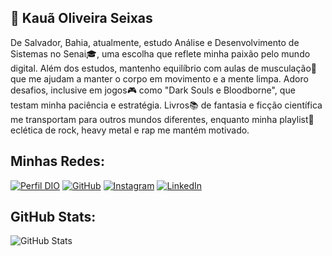 ## 🚀 Kauã Oliveira Seixas 
De Salvador, Bahia, atualmente, estudo Análise e Desenvolvimento de Sistemas no Senai🎓, uma escolha que reflete minha paixão pelo mundo digital. Além dos estudos, mantenho equilíbrio com aulas de musculação‍💪 que me ajudam a manter o corpo em movimento e a mente limpa. Adoro desafios, inclusive em jogos🎮 como "Dark Souls e Bloodborne", que testam minha paciência e estratégia. Livros📚 de fantasia e ficção científica me transportam para outros mundos diferentes, enquanto minha playlist🎸 eclética de rock, heavy metal e rap me mantém motivado.


## Minhas Redes:
[![Perfil DIO](https://img.shields.io/badge/-Meu%20Perfil%20na%20DIO-000?style=for-the-badge)](https://web.dio.me/users/kaua281?tab=skills)
[![GitHub](https://img.shields.io/badge/GitHub-000?style=for-the-badge&logo=github&logoColor=30A3DC)](https://github.com/Kaua281)
[![Instagram](https://img.shields.io/badge/Instagram-000?style=for-the-badge&logo=instagram)](https://www.instagram.com/kaua.seixas_/)
[![LinkedIn](https://img.shields.io/badge/LinkedIn-000?style=for-the-badge&logo=linkedin&logoColor=0E76A8)](https://www.linkedin.com/in/kauã-oliveira-seixas-7ba569264/)

## GitHub Stats:
![GitHub Stats](https://github-readme-stats.vercel.app/api?username=Kaua281&theme=transparent&bg_color=000&border_color=30A3DC&show_icons=true&icon_color=30A3DC&title_color=E94D5F&text_color=FFF&hide_title=True)
